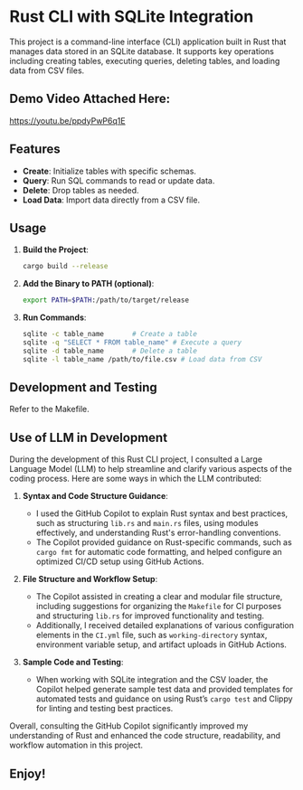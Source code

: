 # Rust CLI with SQLite Integration

This project is a command-line interface (CLI) application built in Rust that manages data stored in an SQLite database. It supports key operations including creating tables, executing queries, deleting tables, and loading data from CSV files.

## Demo Video Attached Here:

https://youtu.be/ppdyPwP6q1E

## Features

- **Create**: Initialize tables with specific schemas.
- **Query**: Run SQL commands to read or update data.
- **Delete**: Drop tables as needed.
- **Load Data**: Import data directly from a CSV file.

## Usage

1. **Build the Project**:

   ```bash
   cargo build --release

   ```

2. **Add the Binary to PATH (optional)**:

   ```bash
   export PATH=$PATH:/path/to/target/release
   ```

3. **Run Commands**:

   ```bash
   sqlite -c table_name       # Create a table
   sqlite -q "SELECT * FROM table_name" # Execute a query
   sqlite -d table_name       # Delete a table
   sqlite -l table_name /path/to/file.csv # Load data from CSV

   ```

## Development and Testing

Refer to the Makefile.

## Use of LLM in Development

During the development of this Rust CLI project, I consulted a Large Language Model (LLM) to help streamline and clarify various aspects of the coding process. Here are some ways in which the LLM contributed:

1. **Syntax and Code Structure Guidance**:

   - I used the GitHub Copilot to explain Rust syntax and best practices, such as structuring `lib.rs` and `main.rs` files, using modules effectively, and understanding Rust's error-handling conventions.
   - The Copilot provided guidance on Rust-specific commands, such as `cargo fmt` for automatic code formatting, and helped configure an optimized CI/CD setup using GitHub Actions.

2. **File Structure and Workflow Setup**:

   - The Copilot assisted in creating a clear and modular file structure, including suggestions for organizing the `Makefile` for CI purposes and structuring `lib.rs` for improved functionality and testing.
   - Additionally, I received detailed explanations of various configuration elements in the `CI.yml` file, such as `working-directory` syntax, environment variable setup, and artifact uploads in GitHub Actions.

3. **Sample Code and Testing**:
   - When working with SQLite integration and the CSV loader, the Copilot helped generate sample test data and provided templates for automated tests and guidance on using Rust’s `cargo test` and Clippy for linting and testing best practices.

Overall, consulting the GitHub Copilot significantly improved my understanding of Rust and enhanced the code structure, readability, and workflow automation in this project.

## Enjoy!
